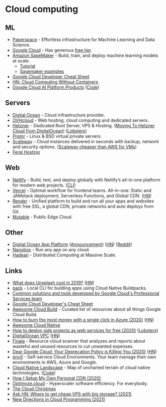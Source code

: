 # Cloud computing

## ML

- [Paperspace](https://www.paperspace.com/) - Effortless infrastructure for Machine Learning and Data Science.
- [Google Cloud](https://cloud.google.com/) - Has generous [free tier](https://cloud.google.com/free/).
- [Amazon SageMaker](https://aws.amazon.com/sagemaker/) - Build, train, and deploy machine learning models at scale.
  - [Tutorial](https://docs.aws.amazon.com/sagemaker/latest/dg/whatis.html)
  - [Sagemaker examples](https://github.com/awslabs/amazon-sagemaker-examples)
- [Google Cloud Developer Cheat Sheet](https://medium.com/google-cloud/the-google-cloud-developer-cheat-sheet-429775bd6d11)
- [HN: Cloud Computing Without Containers](https://news.ycombinator.com/item?id=18415708)
- [Google Cloud AI Platform Products](https://cloud.google.com/ai-platform/docs) ([Code](https://github.com/GoogleCloudPlatform/ai-platform-samples))

## Servers

- [Digital Ocean](https://www.digitalocean.com/) - Cloud infrastructure provider.
- [OVHcloud](https://www.ovh.com/world/) - Web hosting, cloud computing and dedicated servers.
- [Hetzner](https://www.hetzner.com/) - Dedicated Root Server, VPS & Hosting. ([Moving To Hetzner Cloud from DigitalOcean](https://figbert.com/posts/moving-to-hetzner-from-digitalocean/)) ([Lobsters](https://lobste.rs/s/anzwio/moving_hetzner_cloud_from_digitalocean))
- [Prgmr](https://prgmr.com/xen/) - Linux & BSD virtual private servers.
- [Scaleway](https://www.scaleway.com/en/) - Cloud instances delivered in seconds with backup, network and security options. ([Scaleway cheaper than AWS for VMs](https://twitter.com/jpetazzo/status/1294561330805059585))
- [Feral Hosting](https://www.feralhosting.com/pricing)

## Web

- [Netlify](https://www.netlify.com/) - Build, test, and deploy globally with Netlify’s all-in-one platform for modern web projects. ([CLI](https://github.com/netlify/cli))
- [Vercel](https://vercel.com) - Optimal workflow for frontend teams. All-in-one: Static and JAMstack deployment, Serverless Functions, and Global CDN. ([HN](https://news.ycombinator.com/item?id=25442072))
- [Render](https://render.com/) - Unified platform to build and run all your apps and websites with free SSL, a global CDN, private networks and auto deploys from Git.
- [Mutable](https://mutable.io/) - Public Edge Cloud.

## Other

- [Digital Ocean App Platform](https://www.digitalocean.com/products/app-platform/) ([Announcement](https://www.digitalocean.com/blog/introducing-digitalocean-app-platform-reimagining-paas-to-make-it-simpler-for-you-to-build-deploy-and-scale-apps/)) ([HN](https://news.ycombinator.com/item?id=24698334)) ([Reddit](https://www.reddit.com/r/webdev/comments/j699a0/digitalocean_launches_app_platform_a_fully/))
- [Nanobox](https://nanobox.io/) - Run any app on any cloud.
- [Hadean](https://hadean.com/) - Distributed Computing at Massive Scale.

## Links

- [What does Unsplash cost in 2019?](https://medium.com/unsplash/what-does-unsplash-cost-in-2019-f499620a14d0) ([HN](https://news.ycombinator.com/item?id=19827521))
- [pack](https://github.com/buildpack/pack) - Local CLI for building apps using Cloud Native Buildpacks.
- [Common solutions and tools developed by Google Cloud's Professional Services team](https://github.com/GoogleCloudPlatform/professional-services)
- [Google Cloud Developer's Cheat Sheet](https://github.com/gregsramblings/google-cloud-4-words)
- [Awesome Cloud Build](https://github.com/Timtech4u/awesome-cloudbuild) - Curated list of resources about all things Google Cloud Build.
- [How to burn the most money with a single click in Azure (2020)](https://mijailovic.net/2020/03/28/azure-money-burning/) ([HN](https://news.ycombinator.com/item?id=22718330))
- [Awesome Cloud Native](https://github.com/rootsongjc/awesome-cloud-native)
- [How to deploy side projects as web services for free (2020)](https://ashishb.net/tech/how-to-deploy-side-projects-as-web-services-for-free/) ([Lobsters](https://lobste.rs/s/nn0kpt/how_deploy_side_projects_as_web_services))
- [DigitalOcean VPC](https://blog.digitalocean.com/vpc-trust-platform/) ([HN](https://news.ycombinator.com/item?id=23007860))
- [Finala](https://github.com/similarweb/finala) - Resource cloud scanner that analyzes and reports about wasteful and unused resources to cut unwanted expenses.
- [Dear Google Cloud: Your Deprecation Policy is Killing You (2020)](https://medium.com/@steve.yegge/dear-google-cloud-your-deprecation-policy-is-killing-you-ee7525dc05dc) ([HN](https://news.ycombinator.com/item?id=24165445))
- [env0](https://www.env0.com/) - Self-service Cloud Environments. Your team manage their own environments in AWS, Azure and Google.
- [Cloud Native Landscape](https://landscape.cncf.io/) - Map of uncharted terrain of cloud native technologies. ([Code](https://github.com/cncf/landscape))
- [How I Setup My Own Personal CDN (2020)](https://joel.net/how-i-setup-my-own-personal-cdn)
- [Optimyze.cloud](https://optimyze.cloud/) - Hyperscaler software efficiency. For everybody.
- [The Cloud Christmas](https://thecloud.christmas/)
- [Ask HN: Where to get cheap VPS with big storage? (2021)](https://news.ycombinator.com/item?id=25713160)
- [New Directions in Cloud Programming (2021)](https://arxiv.org/abs/2101.01159)
